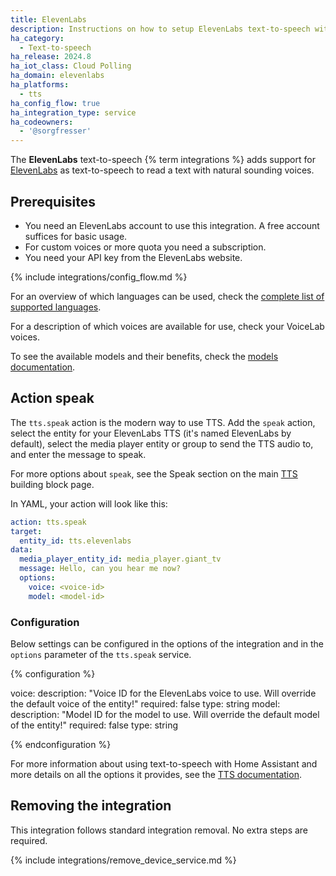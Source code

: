 ```yaml
---
title: ElevenLabs
description: Instructions on how to setup ElevenLabs text-to-speech with Home Assistant.
ha_category:
  - Text-to-speech
ha_release: 2024.8
ha_iot_class: Cloud Polling
ha_domain: elevenlabs
ha_platforms:
  - tts
ha_config_flow: true
ha_integration_type: service
ha_codeowners:
  - '@sorgfresser'
---
```


The **ElevenLabs** text-to-speech {% term integrations %} adds support for [ElevenLabs](https://elevenlabs.io/) as text-to-speech to read a text with natural sounding voices.

## Prerequisites

- You need an ElevenLabs account to use this integration. A free account suffices for basic usage.
- For custom voices or more quota you need a subscription.
- You need your API key from the ElevenLabs website.

{% include integrations/config_flow.md %}

For an overview of which languages can be used, check the [complete list of supported languages](https://elevenlabs.io/languages).

For a description of which voices are available for use, check your VoiceLab voices.

To see the available models and their benefits, check the [models documentation](https://elevenlabs.io/docs/speech-synthesis/models).

## Action speak

The `tts.speak` action is the modern way to use TTS. Add the `speak` action, select the entity for your ElevenLabs TTS (it's named ElevenLabs by default), select the media player entity or group to send the TTS audio to, and enter the message to speak.

For more options about `speak`, see the Speak section on the main [TTS](/integrations/tts/#service-speak) building block page.

In YAML, your action will look like this:

```yaml
action: tts.speak
target:
  entity_id: tts.elevenlabs
data:
  media_player_entity_id: media_player.giant_tv
  message: Hello, can you hear me now?
  options:
    voice: <voice-id>
    model: <model-id>
```

### Configuration

Below settings can be configured in the options of the integration and in the `options` parameter of the `tts.speak` service.

{% configuration %}

voice:
  description: "Voice ID for the ElevenLabs voice to use. Will override the default voice of the entity!"
  required: false
  type: string
model:
  description: "Model ID for the model to use. Will override the default model of the entity!"
  required: false
  type: string

{% endconfiguration %}

For more information about using text-to-speech with Home Assistant and more details on all the options it provides, see the [TTS documentation](/integrations/tts/).

## Removing the integration

This integration follows standard integration removal. No extra steps are required.

{% include integrations/remove_device_service.md %}
